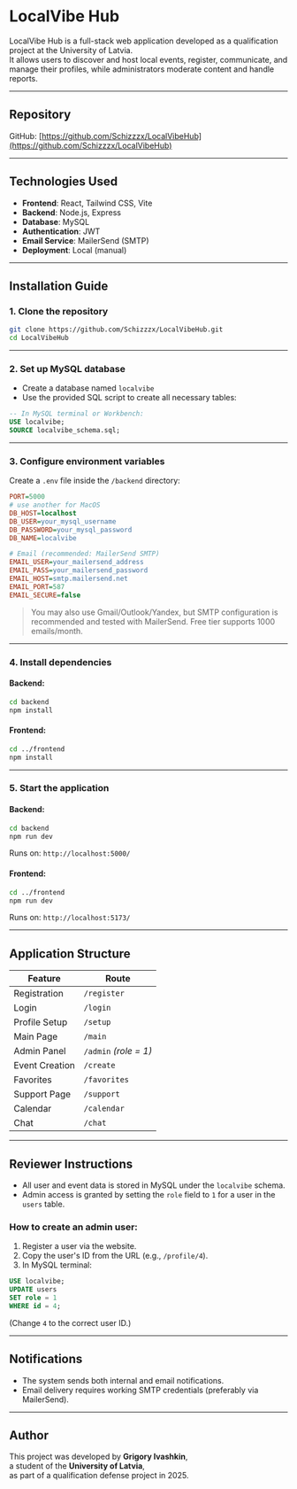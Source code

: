 # LocalVibe Hub

LocalVibe Hub is a full-stack web application developed as a qualification project at the University of Latvia.  
It allows users to discover and host local events, register, communicate, and manage their profiles, while administrators moderate content and handle reports.

---

##  Repository

GitHub: [https://github.com/Schizzzx/LocalVibeHub](https://github.com/Schizzzx/LocalVibeHub)

---

##  Technologies Used

- **Frontend**: React, Tailwind CSS, Vite  
- **Backend**: Node.js, Express  
- **Database**: MySQL  
- **Authentication**: JWT  
- **Email Service**: MailerSend (SMTP)  
- **Deployment**: Local (manual)

---

##  Installation Guide

### 1. Clone the repository

```bash
git clone https://github.com/Schizzzx/LocalVibeHub.git
cd LocalVibeHub
```

---

### 2. Set up MySQL database

- Create a database named `localvibe`
- Use the provided SQL script to create all necessary tables:

```sql
-- In MySQL terminal or Workbench:
USE localvibe;
SOURCE localvibe_schema.sql;
```

---

### 3. Configure environment variables

Create a `.env` file inside the `/backend` directory:

```ini
PORT=5000
# use another for MacOS
DB_HOST=localhost
DB_USER=your_mysql_username
DB_PASSWORD=your_mysql_password
DB_NAME=localvibe

# Email (recommended: MailerSend SMTP)
EMAIL_USER=your_mailersend_address
EMAIL_PASS=your_mailersend_password
EMAIL_HOST=smtp.mailersend.net
EMAIL_PORT=587
EMAIL_SECURE=false
```

> You may also use Gmail/Outlook/Yandex, but SMTP configuration is recommended and tested with MailerSend. Free tier supports 1000 emails/month.

---

### 4. Install dependencies

#### Backend:
```bash
cd backend
npm install
```

#### Frontend:
```bash
cd ../frontend
npm install
```

---

### 5. Start the application

#### Backend:
```bash
cd backend
npm run dev
```
Runs on: `http://localhost:5000/`

#### Frontend:
```bash
cd ../frontend
npm run dev
```
Runs on: `http://localhost:5173/`

---

##  Application Structure

| Feature         | Route                     |
|-----------------|---------------------------|
| Registration    | `/register`               |
| Login           | `/login`                  |
| Profile Setup   | `/setup`                  |
| Main Page       | `/main`                   |
| Admin Panel     | `/admin` *(role = 1)*     |
| Event Creation  | `/create`                 |
| Favorites       | `/favorites`              |
| Support Page    | `/support`                |
| Calendar        | `/calendar`               |
| Chat            | `/chat`                   |

---

##  Reviewer Instructions

- All user and event data is stored in MySQL under the `localvibe` schema.
- Admin access is granted by setting the `role` field to `1` for a user in the `users` table.

###  How to create an admin user:

1. Register a user via the website.
2. Copy the user's ID from the URL (e.g., `/profile/4`).
3. In MySQL terminal:

```sql
USE localvibe;
UPDATE users
SET role = 1
WHERE id = 4;
```

(Change `4` to the correct user ID.)

---

##  Notifications

- The system sends both internal and email notifications.
- Email delivery requires working SMTP credentials (preferably via MailerSend).

---

##  Author

This project was developed by **Grigory Ivashkin**,  
a student of the **University of Latvia**,  
as part of a qualification defense project in 2025.
